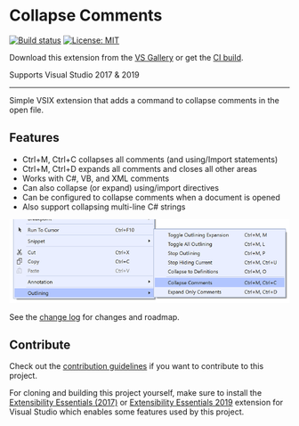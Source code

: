 # Collapse Comments

[![Build status](https://ci.appveyor.com/api/projects/status/cl487k8r8rcafc1d?svg=true)](https://ci.appveyor.com/project/mrlacey/collapsecomments)
[![License: MIT](https://img.shields.io/badge/License-MIT-green.svg)](LICENSE)

Download this extension from the [VS Gallery](https://marketplace.visualstudio.com/items?itemName=MattLaceyLtd.CollapseComments)
or get the [CI build](http://vsixgallery.com/extension/CollapseComments.a1dfaad6-6e8d-420a-807b-ebbbc0e7a6bf/).

Supports Visual Studio 2017 & 2019

---------------------------------------

Simple VSIX extension that adds a command to collapse comments in the open file.

## Features

- Ctrl+M, Ctrl+C collapses all comments (and using/Import statements)
- Ctrl+M, Ctrl+D expands all comments and closes all other areas
- Works with C#, VB, and XML comments
- Can also collapse (or expand) using/import directives
- Can be configured to collapse comments when a document is opened
- Also support collapsing multi-line C# strings

![Commands shown in document context menu](./art/screenshot-menu.png)

See the [change log](CHANGELOG.md) for changes and roadmap.

## Contribute
Check out the [contribution guidelines](CONTRIBUTING.md)
if you want to contribute to this project.

For cloning and building this project yourself, make sure
to install the [Extensibility Essentials (2017)](https://marketplace.visualstudio.com/items?itemName=MadsKristensen.ExtensibilityEssentials) or [Extensibility Essentials 2019](https://marketplace.visualstudio.com/items?itemName=MadsKristensen.ExtensibilityEssentials2019)
extension for Visual Studio which enables some features
used by this project.
